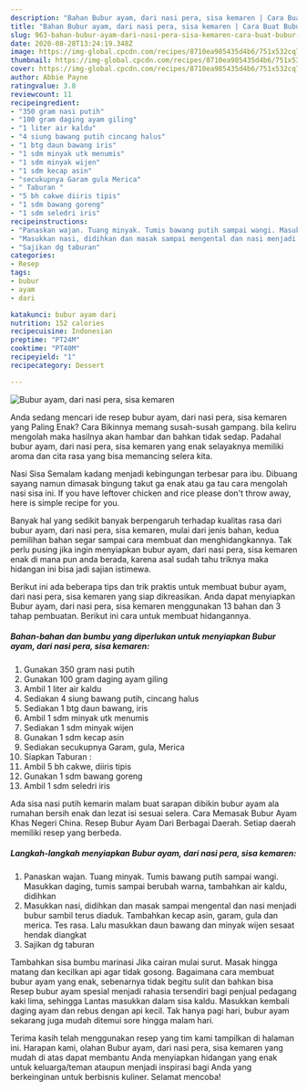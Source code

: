 ```yaml
---
description: "Bahan Bubur ayam, dari nasi pera, sisa kemaren | Cara Buat Bubur ayam, dari nasi pera, sisa kemaren Yang Paling Enak"
title: "Bahan Bubur ayam, dari nasi pera, sisa kemaren | Cara Buat Bubur ayam, dari nasi pera, sisa kemaren Yang Paling Enak"
slug: 963-bahan-bubur-ayam-dari-nasi-pera-sisa-kemaren-cara-buat-bubur-ayam-dari-nasi-pera-sisa-kemaren-yang-paling-enak
date: 2020-08-28T13:24:19.348Z
image: https://img-global.cpcdn.com/recipes/8710ea985435d4b6/751x532cq70/bubur-ayam-dari-nasi-pera-sisa-kemaren-foto-resep-utama.jpg
thumbnail: https://img-global.cpcdn.com/recipes/8710ea985435d4b6/751x532cq70/bubur-ayam-dari-nasi-pera-sisa-kemaren-foto-resep-utama.jpg
cover: https://img-global.cpcdn.com/recipes/8710ea985435d4b6/751x532cq70/bubur-ayam-dari-nasi-pera-sisa-kemaren-foto-resep-utama.jpg
author: Abbie Payne
ratingvalue: 3.8
reviewcount: 11
recipeingredient:
- "350 gram nasi putih"
- "100 gram daging ayam giling"
- "1 liter air kaldu"
- "4 siung bawang putih cincang halus"
- "1 btg daun bawang iris"
- "1 sdm minyak utk menumis"
- "1 sdm minyak wijen"
- "1 sdm kecap asin"
- "secukupnya Garam gula Merica"
- " Taburan "
- "5 bh cakwe diiris tipis"
- "1 sdm bawang goreng"
- "1 sdm seledri iris"
recipeinstructions:
- "Panaskan wajan. Tuang minyak. Tumis bawang putih sampai wangi. Masukkan daging, tumis sampai berubah warna, tambahkan air kaldu, didihkan"
- "Masukkan nasi, didihkan dan masak sampai mengental dan nasi menjadi bubur sambil terus diaduk. Tambahkan kecap asin, garam, gula dan merica. Tes rasa. Lalu masukkan daun bawang dan minyak wijen sesaat hendak diangkat"
- "Sajikan dg taburan"
categories:
- Resep
tags:
- bubur
- ayam
- dari

katakunci: bubur ayam dari 
nutrition: 152 calories
recipecuisine: Indonesian
preptime: "PT24M"
cooktime: "PT40M"
recipeyield: "1"
recipecategory: Dessert

---
```



![Bubur ayam, dari nasi pera, sisa kemaren](https://img-global.cpcdn.com/recipes/8710ea985435d4b6/751x532cq70/bubur-ayam-dari-nasi-pera-sisa-kemaren-foto-resep-utama.jpg)

Anda sedang mencari ide resep bubur ayam, dari nasi pera, sisa kemaren yang Paling Enak? Cara Bikinnya memang susah-susah gampang. bila keliru mengolah maka hasilnya akan hambar dan bahkan tidak sedap. Padahal bubur ayam, dari nasi pera, sisa kemaren yang enak selayaknya memiliki aroma dan cita rasa yang bisa memancing selera kita.

Nasi Sisa Semalam kadang menjadi kebingungan terbesar para ibu. Dibuang sayang namun dimasak bingung takut ga enak atau ga tau cara mengolah nasi sisa ini. If you have leftover chicken and rice please don&#39;t throw away, here is simple recipe for you.

Banyak hal yang sedikit banyak berpengaruh terhadap kualitas rasa dari bubur ayam, dari nasi pera, sisa kemaren, mulai dari jenis bahan, kedua pemilihan bahan segar sampai cara membuat dan menghidangkannya. Tak perlu pusing jika ingin menyiapkan bubur ayam, dari nasi pera, sisa kemaren enak di mana pun anda berada, karena asal sudah tahu triknya maka hidangan ini bisa jadi sajian istimewa.


Berikut ini ada beberapa tips dan trik praktis untuk membuat bubur ayam, dari nasi pera, sisa kemaren yang siap dikreasikan. Anda dapat menyiapkan Bubur ayam, dari nasi pera, sisa kemaren menggunakan 13 bahan dan 3 tahap pembuatan. Berikut ini cara untuk membuat hidangannya.

<!--inarticleads1-->

##### Bahan-bahan dan bumbu yang diperlukan untuk menyiapkan Bubur ayam, dari nasi pera, sisa kemaren:

1. Gunakan 350 gram nasi putih
1. Gunakan 100 gram daging ayam giling
1. Ambil 1 liter air kaldu
1. Sediakan 4 siung bawang putih, cincang halus
1. Sediakan 1 btg daun bawang, iris
1. Ambil 1 sdm minyak utk menumis
1. Sediakan 1 sdm minyak wijen
1. Gunakan 1 sdm kecap asin
1. Sediakan secukupnya Garam, gula, Merica
1. Siapkan  Taburan :
1. Ambil 5 bh cakwe, diiris tipis
1. Gunakan 1 sdm bawang goreng
1. Ambil 1 sdm seledri iris


Ada sisa nasi putih kemarin malam buat sarapan dibikin bubur ayam ala rumahan bersih enak dan lezat isi sesuai selera. Cara Memasak Bubur Ayam Khas Negeri China. Resep Bubur Ayam Dari Berbagai Daerah. Setiap daerah memiliki resep yang berbeda. 

<!--inarticleads2-->

##### Langkah-langkah menyiapkan Bubur ayam, dari nasi pera, sisa kemaren:

1. Panaskan wajan. Tuang minyak. Tumis bawang putih sampai wangi. Masukkan daging, tumis sampai berubah warna, tambahkan air kaldu, didihkan
1. Masukkan nasi, didihkan dan masak sampai mengental dan nasi menjadi bubur sambil terus diaduk. Tambahkan kecap asin, garam, gula dan merica. Tes rasa. Lalu masukkan daun bawang dan minyak wijen sesaat hendak diangkat
1. Sajikan dg taburan


Tambahkan sisa bumbu marinasi Jika cairan mulai surut. Masak hingga matang dan kecilkan api agar tidak gosong. Bagaimana cara membuat bubur ayam yang enak, sebenarnya tidak begitu sulit dan bahkan bisa Resep bubur ayam spesial menjadi rahasia tersendiri bagi penjual pedagang kaki lima, sehingga Lantas masukkan dalam sisa kaldu. Masukkan kembali daging ayam dan rebus dengan api kecil. Tak hanya pagi hari, bubur ayam sekarang juga mudah ditemui sore hingga malam hari. 

Terima kasih telah menggunakan resep yang tim kami tampilkan di halaman ini. Harapan kami, olahan Bubur ayam, dari nasi pera, sisa kemaren yang mudah di atas dapat membantu Anda menyiapkan hidangan yang enak untuk keluarga/teman ataupun menjadi inspirasi bagi Anda yang berkeinginan untuk berbisnis kuliner. Selamat mencoba!
